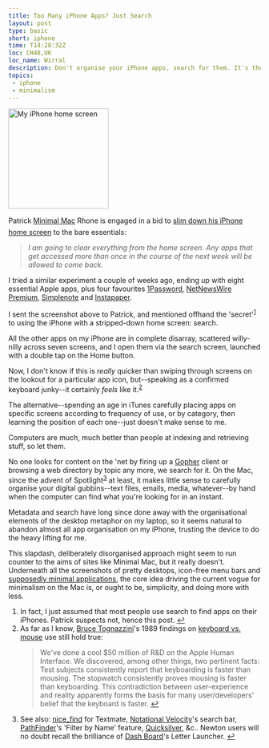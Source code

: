 ```yaml
---
title: Too Many iPhone Apps? Just Search
layout: post
type: basic
short: iphone
time: T14:28:32Z
loc: CH48,UK
loc_name: Wirral
description: Don't organise your iPhone apps, search for them. It's the modern way.
topics: 
 - iphone
 - minimalism
---
```


<img src="http://dl.dropbox.com/u/84981/blog/u/2010/01/home-screen-left.jpg" alt="My iPhone home screen" width="200" />

Patrick &#147;[Minimal Mac](http://minimalmac.com)&#148; Rhone is engaged in a bid to [slim down his iPhone home screen](http://minimalmac.com/post/330896659/there-is-is-my-current-iphone-home-screen-it-is) to the bare essentials:

> _I am going to clear everything from the home screen. Any apps that get accessed more than once in the course of the next week will be allowed to come back._

I tried a similar experiment a couple of weeks ago, ending up with eight essential Apple apps, plus four favourites [1Password](http://agilewebsolutions.com/products/iphone), [NetNewsWire Premium](http://www.newsgator.com/Individuals/NetNewsWireiPhone/Default.aspx "I have Byliner on the 'phone too, but don't use it quite as much"), [Simplenote](http://simplenoteapp.com/ "Roll on Notational Velocity sync") and [Instapaper](http://www.instapaper.com/ "Long-form reading perfection on the iPhone").

I sent the screenshot above to Patrick, and mentioned offhand the 'secret'<sup id="r1"><a href="#fn1">1</a></sup> to using the iPhone with a stripped-down home screen: search.

All the other apps on my iPhone are in complete disarray, scattered willy-nilly across seven screens, and I open them via the search screen, launched with a double tap on the Home button.

Now, I don't know if this is _really_ quicker than swiping through screens on the lookout for a particular app icon, but--speaking as a confirmed keyboard junky--it certainly _feels_ like it.<sup><a id="r2" href="#fn2">2</a></sup>

The alternative--spending an age in iTunes carefully placing apps on specific screens according to frequency of use, or by category, then learning the position of each one--just doesn't make sense to me.

Computers are much, much better than people at indexing and retrieving stuff, so let them.

No one looks for content on the 'net by firing up a [Gopher](http://www.codeghost.com/gopher_history.html "Nothing against the venerable Gopher, which has minimalist charms of its own") client or browsing a web directory by topic any more, we search for it. On the Mac, since the advent of Spotlight<sup id="r3"><a href="fn3">3</a></sup> at least, it makes little sense to carefully organise your digital gubbins--text files, emails, media, whatever--by hand when the computer can find what you're looking for in an instant.

Metadata and search have long since done away with the organisational elements of the desktop metaphor on my laptop, so it seems natural to abandon almost all app organisation on my iPhone, trusting the device to do the heavy lifting for me.

This slapdash, deliberately disorganised approach might seem to run counter to the aims of sites like Minimal Mac, but it really doesn't. Underneath all the screenshots of pretty desktops, icon-free menu bars and [supposedly minimal applications](http://mottr.am/2009/12/01/ommwriter/ "My profanity-laced review of the decidedly unminimalist Ommwriter, the most irritating application since Microsoft launched Clippy"), the core idea driving the current vogue for minimalism on the Mac is, or ought to be, simplicity, and doing more with less.

<aside>
	<ol>
		<li id="fn1">In fact, I just assumed that most people use search to find apps on their iPhones. Patrick suspects not, hence this post. <a href="#r1">&#8617;</a></li>
		<li id="fn2">As far as I know, <a title="Apple's 66th employee, fact fans" href="http://en.wikipedia.org/wiki/Bruce_Tognazzini">Bruce Tognazzini</a>'s 1989 findings on <a title="Tog on Interface, Chapter 6" href="http://www.asktog.com/TOI/toi06KeyboardVMouse1.html">keyboard vs. mouse</a> use still hold true:
		<blockquote>We've done a cool $50 million of R&amp;D on the Apple Human Interface. We discovered, among other things, two pertinent facts: Test subjects consistently report that keyboarding is faster than mousing. The stopwatch consistently proves mousing is faster than keyboarding. This contradiction between user-experience and reality apparently forms the basis for many user/developers' belief that the keyboard is faster. <a href="#r2">&#8617;</a></blockquote>
		</li>
		<li id="fn3">
			See also: <a title="A grep-, or git-grep-based version of TM's Find in Project" href="http://github.com/briancollins/nice_find">nice_find</a> for Textmate, <a href="http://notational.net/">Notational Velocity</a>'s search bar, <a href="http://cocoatech.com/">PathFinder</a>'s 'Filter by Name' feature, <a href="http://www.blacktree.com/">Quicksilver</a>, &amp;c.. Newton users will no doubt recall the brilliance of <a title="I'm always slightly amazed that you can still buy software for the Newton OS" href="http://fivespeedsoftware.com/dashboard/">Dash Board</a>'s Letter Launcher. <a href="#r3">&#8617;</a>
		</li>
	</ol>
</aside>